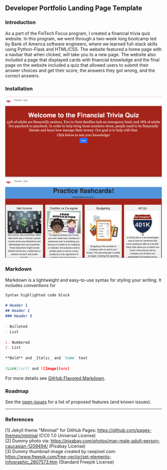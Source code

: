## Developer Portfolio Landing Page Template

### Introduction

As a part of the FinTech Focus program, I created a financial trivia quiz website. In this program, we went through a two-week long bootcamp led by Bank of America software engineers, where we learned full-stack skills using Python-Flask and HTML/CSS. 
The website featured a home page with a navbar that when clicked, will take you to a new page. The website also included a page that displayed cards with financial knowledge and the final page on the website included a quiz that allowed users to submit their answer choices and get their score, the answers they got wrong, and the correct answers.

### Installation

![image](https://github.com/bushraislam/bushraislam.github.io/blob/master/Financial%20Trivia%20Homepage.png)
![image](https://github.com/bushraislam/bushraislam.github.io/blob/master/Financial%20Trivia%20Page.png)


### Markdown

Markdown is a lightweight and easy-to-use syntax for styling your writing. It includes conventions for

```markdown
Syntax highlighted code block

# Header 1
## Header 2
### Header 3

- Bulleted
- List

1. Numbered
2. List

**Bold** and _Italic_ and `Code` text

[Link](url) and ![Image](src)
```

For more details see [GitHub Flavored Markdown](https://guides.github.com/features/mastering-markdown/).

### Roadmap

See the [open issues](https://github.com/evanca/quick-portfolio/issues) for a list of proposed features (and known issues).
___

### References

[1] Jekyll theme "Minimal" for GitHub Pages: https://github.com/pages-themes/minimal (CC0 1.0 Universal License)
<br>[2] Dummy photo via: https://pixabay.com/photos/man-male-adult-person-caucasian-1209494/ (Pixabay License)
<br>[3] Dummy thumbnail image created by rawpixel.com: https://www.freepik.com/free-vector/set-elements-infographic_2807573.htm (Standard Freepik License)
